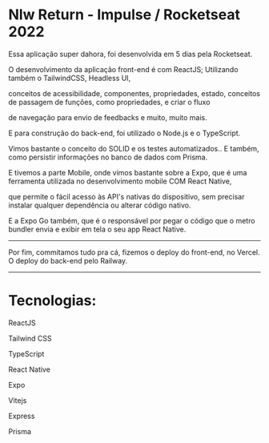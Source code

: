 # Nlw Return -  Impulse / Rocketseat 2022

Essa aplicação super dahora, foi desenvolvida em 5 dias pela Rocketseat. 


O desenvolvimento da aplicação front-end é com ReactJS; Utilizando também o TailwindCSS, Headless UI, 


conceitos de acessibilidade, componentes, propriedades, estado, conceitos de passagem de funções, como propriedades, e criar o fluxo 

de navegação para envio de feedbacks e muito, muito mais.




E para construção do back-end, foi utilizado o Node.js e o TypeScript. 


Vimos bastante o conceito do SOLID e os testes automatizados.. E também, como persistir informações no banco de dados com Prisma.




E tivemos a parte Mobile, onde vimos bastante sobre a Expo, que é uma ferramenta utilizada no desenvolvimento mobile COM React Native,


que permite o fácil acesso às API's nativas do dispositivo, sem precisar instalar qualquer dependência ou alterar código nativo. 


E a Expo Go também, que é o responsável por pegar o código que o metro bundler envia e exibir em tela o seu app React Native.

-----

Por fim, commitamos tudo pra cá, fizemos o deploy do front-end, no Vercel. O deploy do back-end pelo Railway.

-----

# Tecnologias:



ReactJS


Tailwind CSS


TypeScript


React Native


Expo


Vitejs


Express


Prisma
